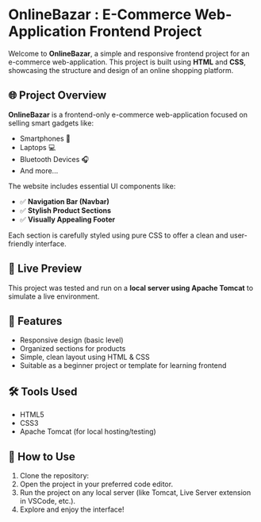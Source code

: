 # OnlineBazar : E-Commerce Web-Application Frontend Project

Welcome to **OnlineBazar**, a simple and responsive frontend project for an e-commerce web-application. This project is built using **HTML** and **CSS**, showcasing the structure and design of an online shopping platform.

## 🌐 Project Overview

**OnlineBazar** is a frontend-only e-commerce web-application focused on selling smart gadgets like:
- Smartphones 📱  
- Laptops 💻  
- Bluetooth Devices 🎧  
- And more...

The website includes essential UI components like:
- ✅ **Navigation Bar (Navbar)**
- ✅ **Stylish Product Sections**
- ✅ **Visually Appealing Footer**

Each section is carefully styled using pure CSS to offer a clean and user-friendly interface.


## 🚀 Live Preview
This project was tested and run on a **local server using Apache Tomcat** to simulate a live environment.

## 📌 Features
- Responsive design (basic level)
- Organized sections for products
- Simple, clean layout using HTML & CSS
- Suitable as a beginner project or template for learning frontend

## 🛠️ Tools Used
- HTML5
- CSS3
- Apache Tomcat (for local hosting/testing)

## 📂 How to Use

1. Clone the repository:
2. Open the project in your preferred code editor.
3. Run the project on any local server (like Tomcat, Live Server extension in VSCode, etc.).
4. Explore and enjoy the interface!
